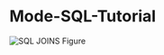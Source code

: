 # Mode-SQL-Tutorial

![SQL JOINS Figure](https://user-images.githubusercontent.com/41403941/56264745-4c226d00-609c-11e9-813f-26481eba9b36.png)
